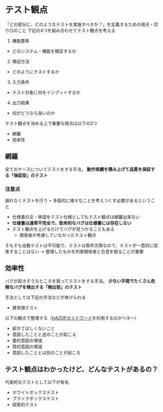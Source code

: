 # テスト観点
「どの部分に、どのようなテストを実施すべきか？」を定義するための視点・切り口のこと
下記の4つを組み合わせてテスト観点を考える
1. 機能要素
  - どのシステム・機能を検証するか
2. 検証方法
  - どのようにテストするか
3. 入力条件
  - テスト対象に何をインプットするか
4. 出力結果
  - 何がどうなら良いのか

テスト観点を決める上で重要な視点は以下の2つ
- 網羅
- 効率性

## 網羅
全てのケースについてテストをする手法。
**動作実績を積み上げて品質を保証する「保証型」のテスト**

### 注意点
漏れなくテストを行う = 多面的に様々なことを考えつくす必要があるということ
- 仕様書の文・単語をテスト仕様としてもテスト観点は網羅出来ない
- **仕様書は通常不完全で、致命的なバグは仕様書には存在しない**
- テスト観点を上げるだけでバグが見つかることもある
  - 開発者が考慮していなかったテスト観点

そもそも全数テストは不可能で、テストは条件次第なので、テストが一意的に収束することはない
-> 整理したものを利害関係者と合意を取ることが重要

## 効率性
バグが起きそうなところを狙ってテストをする手法。
**少ない手間でたくさん危険なバグを検出する「検出型」のテスト**

手法としては下記の手法などが挙げられる
- 異常値テスト

以下の観点で整理する（[HAZOPガイドワード](http://hazop.jp/hazop_basic.html)を利用するのがベター）
- 起きてほしくないこと
- 意図したことと逆のことが起こる
- 量的意図の増減
- 質的意図の増減
- 意図したこととは別のことが起こる

## テスト観点はわかったけど、どんなテストがあるの？
代表的なテストとして以下が有名
- ホワイトボックステスト
- ブラックボックステスト
- 探索的テスト
